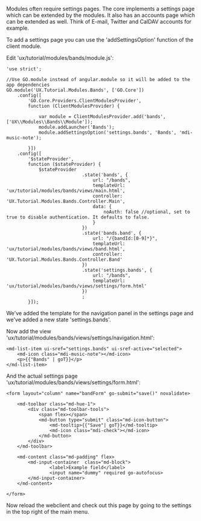 Modules often require settings pages. The core implements a settings page which 
can be extended by the modules. It also has an accounts page which can be extended
as well. Think of E-mail, Twitter and CalDAV accounts for example.

To add a settings page you can use the 'addSettingsOption' function of the 
client module.

Edit 'ux/tutorial/modules/bands/module.js':

````````````````````````````````````````````````````````````````````````````````
'use strict';

//Use GO.module instead of angular.module so it will be added to the app dependencies
GO.module('UX.Tutorial.Modules.Bands', ['GO.Core'])
	.config([
		'GO.Core.Providers.ClientModulesProvider',
		function (ClientModulesProvider) {

			var module = ClientModulesProvider.add('bands', ['UX\\Modules\\Bands\\Module']);
			module.addLauncher('Bands');
			module.addSettingsOption('settings.bands', 'Bands', 'mdi-music-note');

		}])
	.config([
		'$stateProvider',
		function ($stateProvider) {
			$stateProvider
							.state('bands', {
								url: "/bands",
								templateUrl: 'ux/tutorial/modules/bands/views/main.html',
								controller: 'UX.Tutorial.Modules.Bands.Controller.Main',
								data: {
									noAuth: false //optional, set to true to disable authentication. It defaults to false.
								}
							})
							.state('bands.band', {
								url: "/{bandId:[0-9]*}",
								templateUrl: 'ux/tutorial/modules/bands/views/band.html',
								controller: 'UX.Tutorial.Modules.Bands.Controller.Band'
							})
							.state('settings.bands', {
								url: "/bands",
								templateUrl: 'ux/tutorial/modules/bands/views/settings/form.html'
							})
							;
		}]);

````````````````````````````````````````````````````````````````````````````````

We've added the template for the navigation panel in the settings page and we've
added a new state 'settings.bands'.

Now add the view 'ux/tutorial/modules/bands/views/settings/navigation.html':

````````````````````````````````````````````````````````````````````````````````
<md-list-item ui-sref="settings.bands" ui-sref-active="selected">
	<md-icon class="mdi-music-note"></md-icon>
	<p>{{"Bands" | goT}}</p>
</md-list-item>					
````````````````````````````````````````````````````````````````````````````````

And the actual settings page 'ux/tutorial/modules/bands/views/settings/form.html':

````````````````````````````````````````````````````````````````````````````````
<form layout="column" name="bandForm" go-submit="save()" novalidate>
	
	<md-toolbar class="md-hue-1">
		<div class="md-toolbar-tools">
			<span flex></span>
			<md-button type="submit" class="md-icon-button">
				<md-tooltip>{{"Save"| goT}}</md-tooltip>
				<md-icon class="mdi-check"></md-icon>
			</md-button>
		</div>
	</md-toolbar>

	<md-content class="md-padding" flex>
		<md-input-container  class="md-block">
				<label>Example field</label>
				<input name="dummy" required go-autofocus>
		</md-input-container>
	</md-content>
	
</form>

````````````````````````````````````````````````````````````````````````````````

Now reload the webclient and check out this page by going to the settings in the
top right of the main menu.

